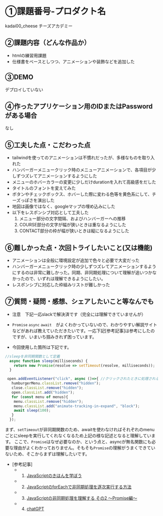 # ①課題番号-プロダクト名
kadai00_cheese
チーズアカデミー

## ②課題内容（どんな作品か）

- htmlの練習用課題
- 仕様書をベースとしつつ、アニメーションや装飾などを追加した

## ③DEMO

デプロイしていない

## ④作ったアプリケーション用のIDまたはPasswordがある場合

なし

## ⑤工夫した点・こだわった点

- tailwindを使ってのアニメーションは不慣れだったが、多様なものを取り入れた
- ハンバーガーメニュークリック時のメニューアニメーションで、各項目が少しずつズレてアニメーションするようにした
- メニューのホバーカラーの変更に少しだけdurationを入れて高級感をだした
- タイトルのフォントを変えてみた
- ボタンやチェックボックス、ホバーした際に変わる色等を黄色系にして、チーズっぽさを演出した
- 地図は画像ではなく、googleマップの埋め込みにした
- 以下をレスポンシブ対応として工夫した
  1. メニュー部分の文字間隔、およびハンバーガーへの推移
  2. COURSE部分の文字が幅が狭いときは重なるようにした
  3. CONTACT部分の枠が幅が狭いときは縦になるようにした



## ⑥難しかった点・次回トライしたいこと(又は機能)

- アニメーションは全般に環境設定が追加で色々と必要で大変だった
- ハンバーガーメニュークリック時の少しずつズレてアニメーションするようにするのは非常に難しかった。同期、非同期処理について理解が追いつかなかったので、いずれは理解できるようにしたい。
- レスポンシブに対応した枠組みリストが難しかった

## ⑦質問・疑問・感想、シェアしたいこと等なんでも

- 注意　下記一応slackで解決済です（完全には理解できていませんが）

- `Promise` `async` `await`　がよくわかっていないので、わかりやすい解説サイトなどがあれば教えていただきたいです。一応下記[参考記事]は参考にしたのですが、いまいち掴みきれず困っています。

- 今回使用した箇所は下記です。
~~~js
//sleepを非同期関数として定義
  async function sleep(milliseconds) {
    return new Promise(resolve => setTimeout(resolve, milliseconds));
  }

 open.addEventListener("click", async ()=>{ //クリックされたときに処理される関数を非同期関数とする
   humburgerMenu.classList.remove("hidden");
   close.classList.remove("hidden");
   open.classList.add("hidden");
   for (const menu of menus){
    menu.classList.remove("hidden");
    menu.classList.add("animate-tracking-in-expand", "block");
    await sleep(100);
   }
  });
~~~

まず、`setTimeout`が非同期関数のため、awaitを使わなければそれぞれのmenuごとにsleepを実行してくれなくなるため上記の様な記述となると理解しています。
ここで、`Promise`はなぜ必要なのか、という点と、asyncが無名関数にも必要な理由がよくわかっておりません。そもそも`Promise`の理解がうまくできていないため、そこからまずは理解したいです。

- [参考記事]
  - 1. [JavaScriptのきほんを学ぼう
](https://baapuro.com/JavaScript/six/)
  - 2. [JavaScriptのforEachで非同期処理を逐次実行する方法
](https://zenn.dev/sora_kumo/articles/612ca66c68ff52)
  - 3. [JavaScriptの非同期処理を理解する その2 〜Promise編〜](https://knowledge.sakura.ad.jp/24890/)
  - 4. [chatGPT](https://chat.openai.com/share/b1be6c64-ec0a-4f3a-a997-21fa9b4a0377)